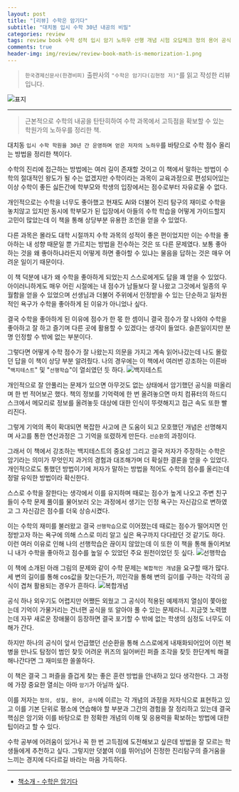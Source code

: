 ```yaml
---  
layout: post  
title: "[리뷰] 수학은 암기다"  
subtitle: "대치동 입시 수학 30년 내공의 비밀"  
categories: review  
tags: review book 수학 성적 입시 암기 노하우 선행 개념 시험 오답체크 정의 용어 공식 풀이     
comments: true  
header-img: img/review/review-book-math-is-memorization-1.png
---  
```

  
> `한국경제신문사(한경비피)` 출판사의 `"수학은 암기다(김현정 저)"`를 읽고 작성한 리뷰입니다.  

![표지](https://telegeam.github.io/assets/img/review/review-book-math-is-memorization-1.png)  

---

> 근본적으로 수학의 내공을 탄탄히하여 수학 과목에서 고득점을 확보할 수 있는 학원가의 노하우를 정리한 책.

대치동 `입시 수학 학원을 30년 간 운영하며 얻은 저자의 노하우`를 바탕으로 수학 점수 올리는 방법을 정리한 책이다. 

수학의 진리에 접근하는 방법에는 여러 길이 존재할 것이고 이 책에서 말하는 방법이 수학의 절대적인 왕도가 될 수는 없겠지만 수학이라는 과목이 교육과정으로 편성되어있는 이상 수학이 좋든 싫든간에 학부모와 학생의 입장에서는 점수로부터 자유로울 수 없다. 

개인적으로는 수학을 너무도 좋아했고 현재도 AI와 더불어 진리 탐구의 재미로 수학을 놓치않고 있지만 동시에 학부모가 된 입장에서 아들의 수학 학습을 어떻게 가이드할지 고민이 많았는데 이 책을 통해 상당부분 유용한 조언을 얻을 수 있었다.

다른 과목은 몰라도 대학 시절까지 수학 과목의 성적이 좋은 편이었지만 이는 수학을 좋아하는 내 성향 때문일 뿐 가르치는 방법을 전수하는 것은 또 다른 문제였다. 보통 좋아하는 것을 왜 좋아하냐라든지 어떻게 하면 좋아할 수 있냐는 물음을 답하는 것은 매우 어려운 일이기 때문이다. 

이 책 덕분에 내가 왜 수학을 좋아하게 되었는지 스스로에게도 답을 꽤 얻을 수 있었다. 아이러니하게도 매우 어린 시절에는 내 점수가 남들보다 잘 나왔고 그것에서 일종의 우월함을 얻을 수 있었으며 선생님과 더불어 주위에서 인정받을 수 있는 단순하고 일차원 적인 욕구가 수학을 좋아하게 된 이유가 아니었나 싶다. 

결국 수학을 좋아하게 된 이유에 점수가 한 몫 한 셈이니 결국 점수가 잘 나와야 수학을 좋아하고 잘 하고 즐기며 다른 곳에 활용할 수 있겠다는 생각이 들었다. 슬픈일이지만 분명 인정할 수 밖에 없는 부분이다. 

그렇다면 어떻게 수학 점수가 잘 나왔는지 의문을 가지고 계속 읽어나갔는데 나도 몰랐던 답을 이 책이 상당 부분 알려줬다. 나의 경우에는 이 책에서 여러번 강조하는 이른바 "`백지테스트`" 및 "`선행학습`"이 열쇠였던 듯 하다.
![백지테스트](https://telegeam.github.io/assets/img/review/review-book-math-is-memorization-2.png)  

개인적으로 잘 안풀리는 문제가 있으면 아무것도 없는 상태에서 암기했던 공식을 떠올리며 한 번 적어보곤 했다. 책의 정보를 기억력에 한 번 올려놓으면 마치 컴퓨터의 하드디스크에서 메모리로 정보를 올려놓듯 대상에 대한 인식이 뚜렷해지고 접근 속도 또한 빨리진다.

그렇게 기억의 폭이 확대되면 복잡한 사고에 큰 도움이 되고 모호했던 개념은 선명해지며 사고를 통한 연산과정은 그 기억을 또렸하게 만든다. `선순환`의 과정이다. 

그래서 이 책에서 강조하는 백지테스트의 중요성 그리고 결국 저자가 주장하는 수학은 암기라는 의미가 무엇인지 과거의 경험과 대조해가며 더 확실한 결론을 얻을 수 있었다. 개인적으로도 통했던 방법이기에 저자가 말하는 방법을 적어도 수학의 점수를 올리는데 정말 유익한 방법이라 확신한다. 

스스로 수학을 잘한다는 생각에서 이를 유지하며 때로는 점수가 높게 나오고 주변 친구들이 수학 문제 풀이를 물어보러 오는 과정에서 생기는 인정 욕구는 자신감으로 변하였고 그 자신감은 점수를 더욱 상승시켰다. 

이는 수학의 재미를 불러왔고 결국 `선행학습`으로 이어졌는데 때로는 점수가 떨어지면 인정받고자 하는 욕구에 의해 스스로 미리 알고 싶은 욕구까지 다다랐던 것 같기도 하다. 이런 여러 이유로 인해 나의 선행학습은 끊이지 않았는데 이 또한 이 책을 통해 돌이켜보니 내가 수학을 좋아하고 점수를 높일 수 있었던 주요 원천이었던 듯 싶다.
![선행학습](https://telegeam.github.io/assets/img/review/review-book-math-is-memorization-4.png)  

이 책에 소개된 아래 그림의 문제와 같이 수학 문제는 `복합적인 개념`을 요구할 때가 많다. 세 변의 길이를 통해 cos값을 찾는다든가, 끼인각을 통해 변의 길이를 구하는 각각의 공식이 겹쳐 활용되는 경우가 흔하다. 
![복합개념](https://telegeam.github.io/assets/img/review/review-book-math-is-memorization-3.png)  

공식 하나 외우기도 어렵지만 어쨌든 외웠고 그 공식이 적용된 예제까지 열심이 쫓아왔는데 기억이 가물거리는 건너편 공식을 또 알아야 풀 수 있는 문제라니.. 지금껏 노력했는데 자꾸 새로운 장애물이 등장하면 결국 포기할 수 밖에 없는 학생의 심정도 너무도 이해가 간다. 

하지만 하나의 공식이 앞서 언급했던 선순환을 통해 스스로에게 내재화되어있어 이런 복병을 만나도 탐정이 범인 찾듯 어려운 퀴즈의 잃어버린 퍼즐 조각을 찾듯 한단계씩 해결해나간다면 그 재미또한 쏠쏠하다. 

이 책은 결국 그 퍼즐을 즐겁게 찾는 좋은 훈련 방법을 안내하고 있다 생각한다. 그 과정에 가장 중요한 열쇠는 아마 `암기`가 아닐까 싶다. 

이를 저자는 `정의, 성질, 용어, 공식`에 이르는 각 개념의 과정을 저자식으로 표현하고 있고 이를 기본 단위로 평소에 연습해야 할 부분과 그간의 경험을 잘 정리하고 있는데 결국 핵심은 암기와 이를 바탕으로 한 정확한 개념의 이해 및 응용력을 확보하는 방법에 대한 팁이라고 할 수 있다. 

수학 공부에 어려움이 있거나 꼭 한 번 고득점에 도전해보고 싶은데 방법을 잘 모르는 학생들에게 추천하고 싶다. 그렇지만 덧붙여 이를 뛰어넘어 진정한 진리탐구의 즐거움을 느끼는 경지에 다다르길 바라는 마음 가득하다.

---

* [책소개 - 수학은 암기다](http://www.yes24.com/Product/Goods/117371983)
